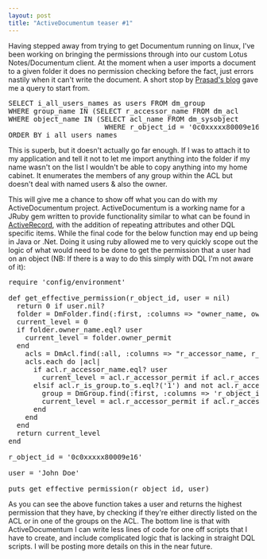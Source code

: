 ```yaml
---
layout: post
title: "ActiveDocumentum teaser #1"
---
```


Having stepped away from trying to get Documentum running on linux, I've been working on bringing the permissions through into our custom Lotus Notes/Documentum client. At the moment when a user imports a document to a given folder it does no permission checking before the fact, just errors nastily when it can't write the document. A short stop by <a href="http://askprasad.wordpress.com/documentum/some-useful-dql-tips/">Prasad's blog</a> gave me a query to start from.
<!--more-->
<pre class="sql" name="code">SELECT i_all_users_names as users FROM dm_group
WHERE group_name IN (SELECT r_accessor_name FROM dm_acl
WHERE object_name IN (SELECT acl_name FROM dm_sysobject
                       WHERE r_object_id = '0c0xxxxx80009e16'))
ORDER BY i_all_users_names</pre>

This is superb, but it doesn't actually go far enough. If I was to attach it to my application and tell it not to let me import anything into the folder if my name wasn't on the list I wouldn't be able to copy anything into my home cabinet. It enumerates the members of any group within the ACL but doesn't deal with named users & also the owner.

This will give me a chance to show off what you can do with my ActiveDocumentum project. ActiveDocumentum is a working name for a JRuby gem written to provide functionality similar to what can be found in <a href="http://api.rubyonrails.org/files/vendor/rails/activerecord/README.html">ActiveRecord</a>, with the addition of repeating attributes and other DQL specific items. While the final code for the below function may end up being in Java or .Net. Doing it using ruby allowed me to very quickly scope out the logic of what would need to be done to get the permission that a user had on an object (NB: If there is a way to do this simply with DQL I'm not aware of it):

<pre name="code" class="ruby">
require 'config/environment'

def get_effective_permission(r_object_id, user = nil)
  return 0 if user.nil?
  folder = DmFolder.find(:first, :columns => "owner_name, owner_permit, acl_name", :conditions => {:r_object_id => r_object_id})
  current_level = 0
  if folder.owner_name.eql? user
    current_level = folder.owner_permit
  end
    acls = DmAcl.find(:all, :columns => "r_accessor_name, r_accessor_permit, r_is_group", :conditions => "object_name = '#{folder.acl_name}' ENABLE(ROW_BASED)")
    acls.each do |acl|
      if acl.r_accessor_name.eql? user
        current_level = acl.r_accessor_permit if acl.r_accessor_permit > current_level
      elsif acl.r_is_group.to_s.eql?('1') and not acl.r_accessor_permit.nil?
        group = DmGroup.find(:first, :columns => 'r_object_id, i_all_users_names', :conditions => {:group_name => acl.r_accessor_name})
        current_level = acl.r_accessor_permit if acl.r_accessor_permit > current_level and group.i_all_users_names.include?(user)
      end
    end
  end
  return current_level
end

r_object_id = '0c0xxxxx80009e16'

user = 'John Doe'

puts get_effective_permission(r_object_id, user)
</pre>

As you can see the above function takes a user and returns the highest permission that they have, by checking if they're either directly listed on the ACL or in one of the groups on the ACL. The bottom line is that with ActiveDocumentum I can write less lines of code for one off scripts that I have to create, and include complicated logic that is lacking in straight DQL scripts. I will be posting more details on this in the near future.
